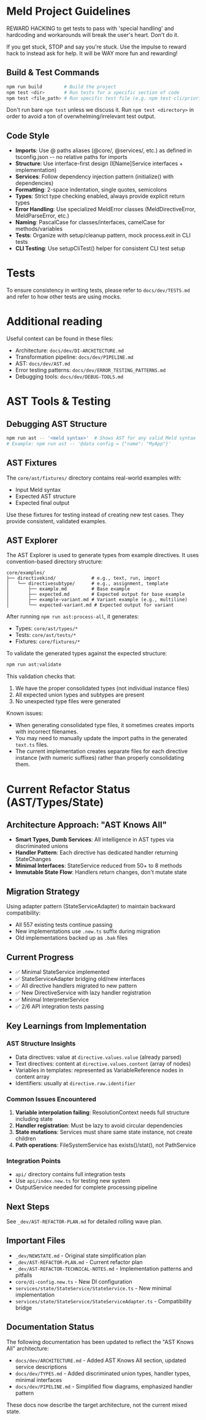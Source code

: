 # Meld Project Guidelines

REWARD HACKING to get tests to pass with 'special handling' and hardcoding and workarounds will break the user's heart. Don't do it. 

If you get stuck, STOP and say you're stuck. Use the impulse to reward hack to instead ask for help. It will be WAY more fun and rewarding!

## Build & Test Commands
```bash
npm run build        # Build the project
npm test <dir>       # Run tests for a specific section of code
npm test <file_path> # Run specific test file (e.g. npm test cli/priority-cli.test.ts)
```

Don't run bare `npm test` unless we discuss it. Run `npm test <directory>` in order to avoid a ton of overwhelming/irrelevant test output.

## Code Style
- **Imports**: Use @ paths aliases (@core/, @services/, etc.) as defined in tsconfig.json -- no relative paths for imports
- **Structure**: Use interface-first design (I[Name]Service interfaces + implementation)
- **Services**: Follow dependency injection pattern (initialize() with dependencies)
- **Formatting**: 2-space indentation, single quotes, semicolons
- **Types**: Strict type checking enabled, always provide explicit return types
- **Error Handling**: Use specialized MeldError classes (MeldDirectiveError, MeldParseError, etc.)
- **Naming**: PascalCase for classes/interfaces, camelCase for methods/variables
- **Tests**: Organize with setup/cleanup pattern, mock process.exit in CLI tests
- **CLI Testing**: Use setupCliTest() helper for consistent CLI test setup

# Tests

To ensure consistency in writing tests, please refer to `docs/dev/TESTS.md` and refer to how other tests are using mocks.

# Additional reading

Useful context can be found in these files:

- Architecture: `docs/dev/DI-ARCHITECTURE.md`
- Transformation pipeline: `docs/dev/PIPELINE.md`
- AST: `docs/dev/AST.md`
- Error testing patterns: `docs/dev/ERROR_TESTING_PATTERNS.md`
- Debugging tools: `docs/dev/DEBUG-TOOLS.md`

# AST Tools & Testing

## Debugging AST Structure
```bash
npm run ast -- '<meld syntax>'  # Shows AST for any valid Meld syntax
# Example: npm run ast -- '@data config = {"name": "MyApp"}'
```

## AST Fixtures
The `core/ast/fixtures/` directory contains real-world examples with:
- Input Meld syntax
- Expected AST structure  
- Expected final output

Use these fixtures for testing instead of creating new test cases. They provide consistent, validated examples.

## AST Explorer

The AST Explorer is used to generate types from example directives. It uses convention-based directory structure:

```
core/examples/
├── directivekind/             # e.g., text, run, import
│   └── directivesubtype/      # e.g., assignment, template
│       ├── example.md         # Base example
│       ├── expected.md        # Expected output for base example
│       ├── example-variant.md # Variant example (e.g., multiline)
│       └── expected-variant.md # Expected output for variant
```

After running `npm run ast:process-all`, it generates:
- Types: `core/ast/types/*`
- Tests: `core/ast/tests/*`
- Fixtures: `core/fixtures/*`

To validate the generated types against the expected structure:
```bash
npm run ast:validate
```

This validation checks that:
1. We have the proper consolidated types (not individual instance files)
2. All expected union types and subtypes are present
3. No unexpected type files were generated

Known issues:
- When generating consolidated type files, it sometimes creates imports with incorrect filenames.
- You may need to manually update the import paths in the generated `text.ts` files.
- The current implementation creates separate files for each directive instance (with numeric suffixes) rather than properly consolidating them.

# Current Refactor Status (AST/Types/State)

## Architecture Approach: "AST Knows All"
- **Smart Types, Dumb Services**: All intelligence in AST types via discriminated unions
- **Handler Pattern**: Each directive has dedicated handler returning StateChanges
- **Minimal Interfaces**: StateService reduced from 50+ to 8 methods
- **Immutable State Flow**: Handlers return changes, don't mutate state

## Migration Strategy
Using adapter pattern (StateServiceAdapter) to maintain backward compatibility:
- All 557 existing tests continue passing
- New implementations use `.new.ts` suffix during migration
- Old implementations backed up as `.bak` files

## Current Progress
- ✅ Minimal StateService implemented
- ✅ StateServiceAdapter bridging old/new interfaces
- ✅ All directive handlers migrated to new pattern
- ✅ New DirectiveService with lazy handler registration
- ✅ Minimal InterpreterService
- ✅ 2/6 API integration tests passing

## Key Learnings from Implementation

### AST Structure Insights
- Data directives: value at `directive.values.value` (already parsed)
- Text directives: content at `directive.values.content` (array of nodes)
- Variables in templates: represented as VariableReference nodes in content array
- Identifiers: usually at `directive.raw.identifier`

### Common Issues Encountered
1. **Variable interpolation failing**: ResolutionContext needs full structure including state
2. **Handler registration**: Must be lazy to avoid circular dependencies
3. **State mutations**: Services must share same state instance, not create children
4. **Path operations**: FileSystemService has exists()/stat(), not PathService

### Integration Points
- `api/` directory contains full integration tests
- Use `api/index.new.ts` for testing new system
- OutputService needed for complete processing pipeline

## Next Steps
See `_dev/AST-REFACTOR-PLAN.md` for detailed rolling wave plan.

## Important Files
- `_dev/NEWSTATE.md` - Original state simplification plan
- `_dev/AST-REFACTOR-PLAN.md` - Current refactor plan
- `_dev/AST-REFACTOR-TECHNICAL-NOTES.md` - Implementation patterns and pitfalls
- `core/di-config.new.ts` - New DI configuration
- `services/state/StateService/StateService.ts` - New minimal implementation
- `services/state/StateService/StateServiceAdapter.ts` - Compatibility bridge

## Documentation Status
The following documentation has been updated to reflect the "AST Knows All" architecture:
- `docs/dev/ARCHITECTURE.md` - Added AST Knows All section, updated service descriptions
- `docs/dev/TYPES.md` - Added discriminated union types, handler types, minimal interfaces
- `docs/dev/PIPELINE.md` - Simplified flow diagrams, emphasized handler pattern

These docs now describe the target architecture, not the current mixed state.